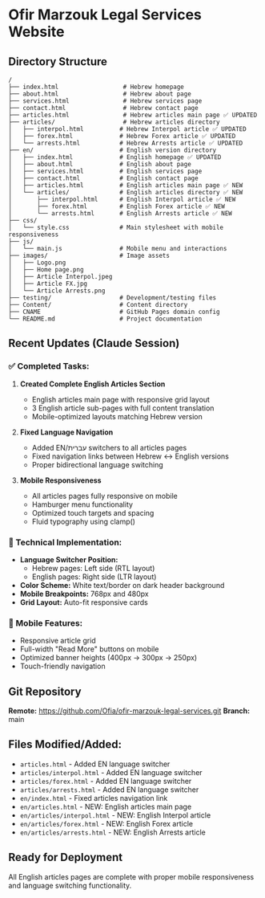 # Ofir Marzouk Legal Services Website

## Directory Structure

```
/
├── index.html                  # Hebrew homepage
├── about.html                  # Hebrew about page  
├── services.html               # Hebrew services page
├── contact.html                # Hebrew contact page
├── articles.html               # Hebrew articles main page ✅ UPDATED
├── articles/                   # Hebrew articles directory
│   ├── interpol.html          # Hebrew Interpol article ✅ UPDATED
│   ├── forex.html             # Hebrew Forex article ✅ UPDATED 
│   └── arrests.html           # Hebrew Arrests article ✅ UPDATED
├── en/                        # English version directory
│   ├── index.html             # English homepage ✅ UPDATED
│   ├── about.html             # English about page
│   ├── services.html          # English services page
│   ├── contact.html           # English contact page
│   ├── articles.html          # English articles main page ✅ NEW
│   └── articles/              # English articles directory ✅ NEW
│       ├── interpol.html      # English Interpol article ✅ NEW
│       ├── forex.html         # English Forex article ✅ NEW
│       └── arrests.html       # English Arrests article ✅ NEW
├── css/
│   └── style.css              # Main stylesheet with mobile responsiveness
├── js/
│   └── main.js                # Mobile menu and interactions
├── images/                    # Image assets
│   ├── Logo.png
│   ├── Home page.png
│   ├── Article Interpol.jpeg
│   ├── Article FX.jpg
│   └── Article Arrests.png
├── testing/                   # Development/testing files
├── Content/                   # Content directory
├── CNAME                      # GitHub Pages domain config
└── README.md                  # Project documentation
```

## Recent Updates (Claude Session)

### ✅ Completed Tasks:

1. **Created Complete English Articles Section**
   - English articles main page with responsive grid layout
   - 3 English article sub-pages with full content translation
   - Mobile-optimized layouts matching Hebrew version

2. **Fixed Language Navigation**
   - Added EN/עברית switchers to all articles pages
   - Fixed navigation links between Hebrew ↔ English versions
   - Proper bidirectional language switching

3. **Mobile Responsiveness**
   - All articles pages fully responsive on mobile
   - Hamburger menu functionality
   - Optimized touch targets and spacing
   - Fluid typography using clamp()

### 🔧 Technical Implementation:

- **Language Switcher Position:** 
  - Hebrew pages: Left side (RTL layout)
  - English pages: Right side (LTR layout)
- **Color Scheme:** White text/border on dark header background
- **Mobile Breakpoints:** 768px and 480px
- **Grid Layout:** Auto-fit responsive cards

### 📱 Mobile Features:
- Responsive article grid
- Full-width "Read More" buttons on mobile
- Optimized banner heights (400px → 300px → 250px)
- Touch-friendly navigation

## Git Repository
**Remote:** https://github.com/Ofia/ofir-marzouk-legal-services.git
**Branch:** main

## Files Modified/Added:
- `articles.html` - Added EN language switcher
- `articles/interpol.html` - Added EN language switcher  
- `articles/forex.html` - Added EN language switcher
- `articles/arrests.html` - Added EN language switcher
- `en/index.html` - Fixed articles navigation link
- `en/articles.html` - NEW: English articles main page
- `en/articles/interpol.html` - NEW: English Interpol article
- `en/articles/forex.html` - NEW: English Forex article  
- `en/articles/arrests.html` - NEW: English Arrests article

## Ready for Deployment
All English articles pages are complete with proper mobile responsiveness and language switching functionality.